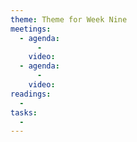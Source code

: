 ```yaml
---
theme: Theme for Week Nine
meetings: 
  - agenda:
      -
    video:
  - agenda:
      -
    video:
readings:
  -
tasks:
  -
---
```

